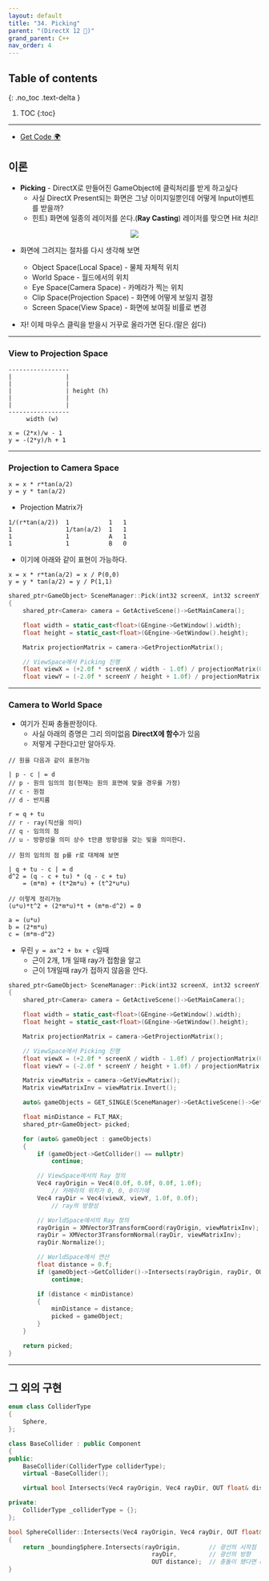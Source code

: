 ```yaml
---
layout: default
title: "34. Picking"
parent: "(DirectX 12 🌠)"
grand_parent: C++
nav_order: 4
---
```


## Table of contents
{: .no_toc .text-delta }

1. TOC
{:toc}

---

* [Get Code 🌍](https://github.com/taehyung77/DirextX-Example/tree/27)

## 이론

* **Picking** - DirectX로 만들어진 GameObject에 클릭처리를 받게 하고싶다
    * 사실 DirectX Present되는 화면은 그냥 이미지일뿐인데 어떻게 Input이벤트를 받을까?
    * 힌트) 화면에 일종의 레이저를 쏜다.(**Ray Casting**) 레이저를 맞으면 Hit 처리!

<p align="center">
  <img src="https://taehyungs-programming-blog.github.io/blog/assets/images/cpp/directx/directx-34-1.jpg"/>
</p>

* 화면에 그려지는 절차를 다시 생각해 보면
    * Object Space(Local Space) - 물체 자체적 위치
    * World Space - 월드에서의 위치
    * Eye Space(Camera Space) - 카메라가 찍는 위치
    * Clip Space(Projection Space) - 화면에 어떻게 보일지 결정
    * Screen Space(View Space) - 화면에 보여질 비률로 변경

* 자! 이제 마우스 클릭을 받을시 거꾸로 올라가면 된다.(말은 쉽다)

---

### View to Projection Space

```
-----------------
|               |
|               |
|               | height (h)
|               |
|               |
-----------------
     width (w)
```

```
x = (2*x)/w - 1
y = -(2*y)/h + 1
```

---

### Projection to Camera Space

```
x = x * r*tan(a/2)
y = y * tan(a/2)
```

* Projection Matrix가

```
1/(r*tan(a/2))  1           1   1
1               1/tan(a/2)  1   1
1               1           A   1
1               1           B   0
```

* 이기에 아래와 같이 표현이 가능하다.

```
x = x * r*tan(a/2) = x / P(0,0)
y = y * tan(a/2) = y / P(1,1)
```

```cpp
shared_ptr<GameObject> SceneManager::Pick(int32 screenX, int32 screenY)
{
	shared_ptr<Camera> camera = GetActiveScene()->GetMainCamera();

	float width = static_cast<float>(GEngine->GetWindow().width);
	float height = static_cast<float>(GEngine->GetWindow().height);

	Matrix projectionMatrix = camera->GetProjectionMatrix();

	// ViewSpace에서 Picking 진행
	float viewX = (+2.0f * screenX / width - 1.0f) / projectionMatrix(0, 0);
	float viewY = (-2.0f * screenY / height + 1.0f) / projectionMatrix(1, 1);
```

---

### Camera to World Space

* 여기가 진짜 충돌판정이다.
    * 사실 아래의 증명은 그리 의미없음 **DirectX에 함수**가 있음
    * 저렇게 구한다고만 알아두자.

```
// 원을 다음과 같이 표현가능

| p - c | = d
// p - 원의 임의의 점(현재는 원의 표면에 맞을 경우를 가정)
// c - 원점
// d - 반지름

r = q + tu
// r - ray(직선을 의미)
// q - 임의의 점
// u - 방향성을 의미 상수 t만큼 방향성을 갖는 빛을 의미한다.
```

```
// 원의 임의의 점 p를 r로 대체해 보면

| q + tu - c | = d
d^2 = (q - c + tu) * (q - c + tu)
    = (m*m) + (t*2m*u) + (t^2*u*u)

// 이렇게 정리가능
(u*u)*t^2 + (2*m*u)*t + (m*m-d^2) = 0

a = (u*u)
b = (2*m*u)
c = (m*m-d^2)
```

* 우린 `y = ax^2 + bx + c`일때 
    * 근이 2개, 1개 일때 ray가 접함을 알고
    * 근이 1개일때 ray가 접하지 않음을 안다.

```cpp
shared_ptr<GameObject> SceneManager::Pick(int32 screenX, int32 screenY)
{
	shared_ptr<Camera> camera = GetActiveScene()->GetMainCamera();

	float width = static_cast<float>(GEngine->GetWindow().width);
	float height = static_cast<float>(GEngine->GetWindow().height);

	Matrix projectionMatrix = camera->GetProjectionMatrix();

	// ViewSpace에서 Picking 진행
	float viewX = (+2.0f * screenX / width - 1.0f) / projectionMatrix(0, 0);
	float viewY = (-2.0f * screenY / height + 1.0f) / projectionMatrix(1, 1);

	Matrix viewMatrix = camera->GetViewMatrix();
	Matrix viewMatrixInv = viewMatrix.Invert();

	auto& gameObjects = GET_SINGLE(SceneManager)->GetActiveScene()->GetGameObjects();

	float minDistance = FLT_MAX;
	shared_ptr<GameObject> picked;

	for (auto& gameObject : gameObjects)
	{
		if (gameObject->GetCollider() == nullptr)
			continue;

		// ViewSpace에서의 Ray 정의
		Vec4 rayOrigin = Vec4(0.0f, 0.0f, 0.0f, 1.0f);
            // 카메라의 위치가 0, 0, 0이기에 
		Vec4 rayDir = Vec4(viewX, viewY, 1.0f, 0.0f);
            // ray의 방향성

		// WorldSpace에서의 Ray 정의
		rayOrigin = XMVector3TransformCoord(rayOrigin, viewMatrixInv);
		rayDir = XMVector3TransformNormal(rayDir, viewMatrixInv);
		rayDir.Normalize();

		// WorldSpace에서 연산
		float distance = 0.f;
		if (gameObject->GetCollider()->Intersects(rayOrigin, rayDir, OUT distance) == false)
			continue;

		if (distance < minDistance)
		{
			minDistance = distance;
			picked = gameObject;
		}
	}

	return picked;
}
```

---

## 그 외의 구현

```cpp
enum class ColliderType
{
	Sphere,
};

class BaseCollider : public Component
{
public:
	BaseCollider(ColliderType colliderType);
	virtual ~BaseCollider();

	virtual bool Intersects(Vec4 rayOrigin, Vec4 rayDir, OUT float& distance) = 0;

private:
	ColliderType _colliderType = {};
};
```

```cpp
bool SphereCollider::Intersects(Vec4 rayOrigin, Vec4 rayDir, OUT float& distance)
{
	return _boundingSphere.Intersects(rayOrigin,        // 광선의 시작점
                                        rayDir,         // 광선의 방향
                                        OUT distance);  // 충돌이 됐다면 distance가 들어옴
}
```
